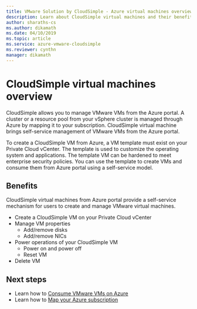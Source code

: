 ```yaml
---
title: VMware Solution by CloudSimple - Azure virtual machines overview 
description: Learn about CloudSimple virtual machines and their benefits. 
author: sharaths-cs 
ms.author: dikamath 
ms.date: 04/10/2019
ms.topic: article 
ms.service: azure-vmware-cloudsimple 
ms.reviewer: cynthn 
manager: dikamath 
---
```

# CloudSimple virtual machines overview

CloudSimple allows you to manage VMware VMs from the Azure portal.  A cluster or a resource pool from your vSphere cluster is managed through Azure by mapping it to your subscription.  CloudSimple virtual machine brings self-service management of VMware VMs from the Azure portal.  

To create a CloudSimple VM from Azure, a VM template must exist on your Private Cloud vCenter.  The template is used to customize the operating system and applications.  The template VM can be hardened to meet enterprise security policies.  You can use the template to create VMs and consume them from Azure portal using a self-service model.

## Benefits

CloudSimple virtual machines from Azure portal provide a self-service mechanism for users to create and manage VMware virtual machines.

* Create a CloudSimple VM on your Private Cloud vCenter
* Manage VM properties
  * Add/remove disks
  * Add/remove NICs
* Power operations of your CloudSimple VM
  * Power on and power off
  * Reset VM
* Delete VM

## Next steps

* Learn how to [Consume VMware VMs on Azure](quickstart-create-vmware-virtual-machine.md)
* Learn how to [Map your Azure subscription](https://docs.azure.cloudsimple.com/azure-subscription-mapping/)